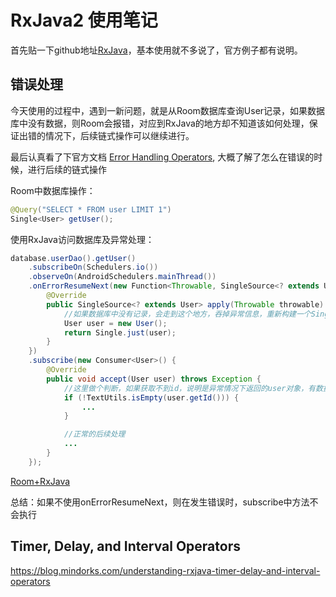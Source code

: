 # RxJava2 使用笔记

首先贴一下github地址[RxJava](https://github.com/ReactiveX/RxJava)，基本使用就不多说了，官方例子都有说明。

## 错误处理

今天使用的过程中，遇到一新问题，就是从Room数据库查询User记录，如果数据库中没有数据，则Room会报错，对应到RxJava的地方却不知道该如何处理，保证出错的情况下，后续链式操作可以继续进行。

最后认真看了下官方文档 [Error Handling Operators](https://github.com/ReactiveX/RxJava/wiki/Error-Handling-Operators#onerrorresumenext), 大概了解了怎么在错误的时候，进行后续的链式操作

Room中数据库操作：

```java
@Query("SELECT * FROM user LIMIT 1")
Single<User> getUser();
```

使用RxJava访问数据库及异常处理：

```java
database.userDao().getUser()
    .subscribeOn(Schedulers.io())
    .observeOn(AndroidSchedulers.mainThread())
    .onErrorResumeNext(new Function<Throwable, SingleSource<? extends User>>() {
        @Override
        public SingleSource<? extends User> apply(Throwable throwable) throws Exception {
            //如果数据库中没有记录，会走到这个地方，吞掉异常信息，重新构建一个Single对象，传递出去
            User user = new User();
            return Single.just(user);
        }
    })
    .subscribe(new Consumer<User>() {
        @Override
        public void accept(User user) throws Exception {
            //这里做个判断，如果获取不到id，说明是异常情况下返回的user对象，有数据则会返回正常的user实例
            if (!TextUtils.isEmpty(user.getId())) {
                ...
            }

            //正常的后续处理
            ...
        }
    });
```

[Room+RxJava](https://developer.android.com/training/data-storage/room/accessing-data.html#query-rxjava)

总结：如果不使用onErrorResumeNext，则在发生错误时，subscribe中方法不会执行

## Timer, Delay, and Interval Operators

https://blog.mindorks.com/understanding-rxjava-timer-delay-and-interval-operators

